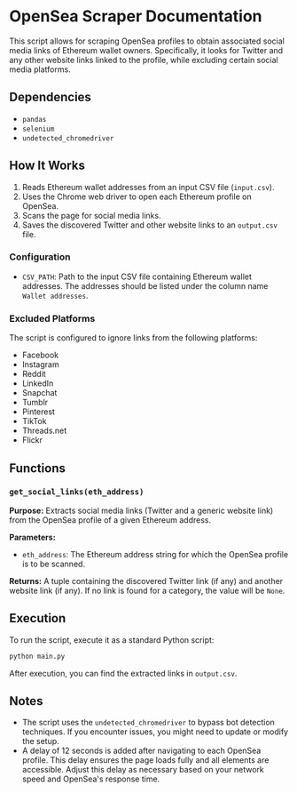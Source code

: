 # OpenSea Scraper Documentation

This script allows for scraping OpenSea profiles to obtain associated social media links of Ethereum wallet owners. Specifically, it looks for Twitter and any other website links linked to the profile, while excluding certain social media platforms.

## Dependencies

- `pandas`
- `selenium`
- `undetected_chromedriver`

## How It Works

1. Reads Ethereum wallet addresses from an input CSV file (`input.csv`).
2. Uses the Chrome web driver to open each Ethereum profile on OpenSea.
3. Scans the page for social media links.
4. Saves the discovered Twitter and other website links to an `output.csv` file.

### Configuration

- `CSV_PATH`: Path to the input CSV file containing Ethereum wallet addresses. The addresses should be listed under the column name `Wallet addresses`.

### Excluded Platforms

The script is configured to ignore links from the following platforms:

- Facebook
- Instagram
- Reddit
- LinkedIn
- Snapchat
- Tumblr
- Pinterest
- TikTok
- Threads.net
- Flickr

## Functions

### `get_social_links(eth_address)`

**Purpose:** Extracts social media links (Twitter and a generic website link) from the OpenSea profile of a given Ethereum address.

**Parameters:**

- `eth_address`: The Ethereum address string for which the OpenSea profile is to be scanned.

**Returns:** A tuple containing the discovered Twitter link (if any) and another website link (if any). If no link is found for a category, the value will be `None`.

## Execution

To run the script, execute it as a standard Python script:

```bash
python main.py
```

After execution, you can find the extracted links in `output.csv`.

## Notes

- The script uses the `undetected_chromedriver` to bypass bot detection techniques. If you encounter issues, you might need to update or modify the setup.
- A delay of 12 seconds is added after navigating to each OpenSea profile. This delay ensures the page loads fully and all elements are accessible. Adjust this delay as necessary based on your network speed and OpenSea's response time.
